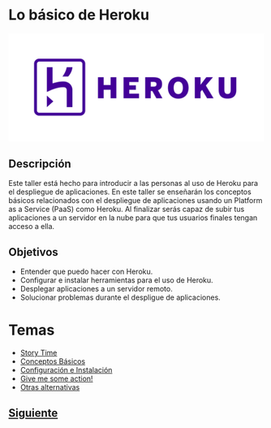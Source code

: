 # Lo básico de Heroku

![Logo Heroku](assets/herokulogo.png)

## Descripción
Este taller está hecho para introducir a las personas al uso de Heroku para el despliegue de aplicaciones. En este taller se enseñarán los conceptos básicos relacionados con el despliegue de aplicaciones usando un Platform as a Service (PaaS) como Heroku. Al finalizar serás capaz de subir tus aplicaciones a un servidor en la nube para que tus usuarios finales tengan acceso a ella.

## Objetivos
* Entender que puedo hacer con Heroku.
* Configurar e instalar herramientas para el uso de Heroku.
* Desplegar aplicaciones a un servidor remoto.
* Solucionar problemas durante el despligue de aplicaciones.

# Temas

* [Story Time](/Talleres/heroku/PAGE1.md)
* [Conceptos Básicos](/Talleres/heroku/PAGE2.md)
* [Configuración e Instalación](/Talleres/heroku/PAGE3.md)
* [Give me some action!](/Talleres/heroku/PAGE4.md)
* [Otras alternativas](/Talleres/heroku/PAGE5.md)


## [Siguiente](PAGE1.md)
